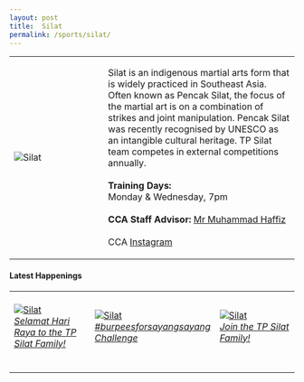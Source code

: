 ```yaml
---
layout: post
title:  Silat
permalink: /sports/silat/
---
```


<table>
    <tr>
        <td style="width:33%"><image src="{{site.baseurl}}/images/CCA_silat.jpg" style="display:block;margin-left:auto;margin-right:auto;" alt="Silat"></image></td>
        <td>
            <p>
                Silat is an indigenous martial arts form that is widely practiced in Southeast Asia. Often known as Pencak Silat, the focus of the martial art is on a combination of strikes and joint manipulation. Pencak Silat was recently recognised by UNESCO as an intangible cultural heritage. TP Silat team competes in external competitions annually.<br>
                <br>
                <b>Training Days:</b><br>
                Monday & Wednesday, 7pm<br>
                <br>
                <b>CCA Staff Advisor:</b> <a href="mailto:mdhaffiz@tp.edu.sg">Mr Muhammad Haffiz</a><br>
                <br>
                CCA <a href="https://www.instagram.com/tpsilat">Instagram</a>
            </p>
        </td>
    </tr>
</table>


#### Latest Happenings

<table>
    <tr>
        <td style="width:33%"><br>
            <a href="https://www.instagram.com/p/CA4h0MeBvTd/">
                <image src="{{site.baseurl}}/images/CCA-Silat_IG1.png" style="display:block;margin-left:auto;margin-right:auto;" alt="Silat">
                <h6 style="margin-top:0%">Selamat Hari Raya to the TP Silat Family!</h6>
                </image>
            </a>
        </td>
        <td style="width:33%"><br>
            <a href="https://www.instagram.com/p/B_e8gfhhBza/">
                <image src="{{site.baseurl}}/images/CCA-Silat_IG2.png" style="display:block;margin-left:auto;margin-right:auto;" alt="Silat">
                <h6 style="margin-top:0%">#burpeesforsayangsayang Challenge</h6>
                </image>
            </a>
        </td>
        <td style="width:33%"><br>
            <a href="https://www.instagram.com/p/B_MJ3wiBqma/">
                <image src="{{site.baseurl}}/images/CCA-Silat_IG3.png" style="display:block;margin-left:auto;margin-right:auto;" alt="Silat">
                <h6 style="margin-top:0%">Join the TP Silat Family!</h6>    
                </image>
            </a>
        </td>
    </tr>
</table>
